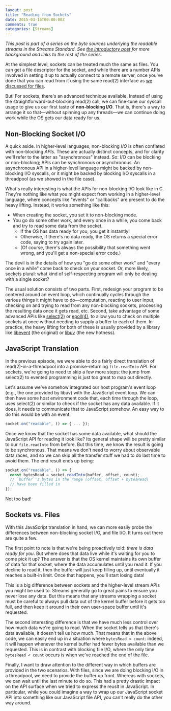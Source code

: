 ```yaml
---
layout: post
title: "Reading from Sockets"
date: 2015-03-16T00:00:00Z
comments: true
categories: [Streams]
---
```


_This post is part of a series on the byte sources underlying the readable streams in the Streams Standard. See [the introductory post](/byte-sources-introduction/) for more background and links to the rest of the series._

At the simplest level, sockets can be treated much the same as files. You can get a file descriptor for the socket, and while there are a number APIs involved in setting it up to actually connect to a remote server, once you've done that you can read from it using the same read(2) interface as [we discussed for files](/reading-from-files/).

But! For sockets, there's an advanced technique available. Instead of using the straightforward-but-blocking read(2) call, we can fine-tune our syscall usage to give us our first taste of **non-blocking I/O**.  That is, there's a way to arrange it so that—without spinning up any threads—we can continue doing work while the OS gets our data ready for us.

## Non-Blocking Socket I/O

A quick aside. In higher-level languages, non-blocking _I/O_ is often conflated with non-blocking _APIs_. These are actually distinct concepts, and for clarity we'll refer to the latter as "asynchronous" instead. So: I/O can be blocking or non-blocking; APIs can be synchronous or asynchronous. An asynchronous API in a higher-level language might be backed by non-blocking I/O syscalls, or it might be backed by blocking I/O syscalls in a threadpool (as we showed in the file case).

What's really interesting is what the APIs for non-blocking I/O look like in C. They're nothing like what you might expect from working in a higher-level language, where concepts like "events" or "callbacks" are present to do the heavy lifting. Instead, it works something like this:

- When creating the socket, you set it to non-blocking mode.
- You go do some other work, and every once in a while, you come back and try to read some data from the socket.
  - If the OS has data ready for you, you get it instantly!
  - Otherwise, if there's no data ready, the OS returns a special error code, saying to try again later.
  - (Of course, there's always the possibility that something went wrong, and you'll get a non-special error code.)

The devil is in the details of how you "go do some other work" and "every once in a while" come back to check on your socket. Or, more likely, sockets plural: what kind of self-respecting program will only be dealing with a single socket?

The usual solution consists of two parts. First, redesign your program to be centered around an event loop, which continually cycles through the various things it might have to do—computation, reacting to user input, checking on and trying to read from any non-blocking sockets, processing the resulting data once it gets read, etc. Second, take advantage of some advanced APIs like [select(2)](http://linux.die.net/man/2/select) or [epoll(4)](http://linux.die.net/man/4/epoll), to allow you to check on multiple sockets at once without needing to supply a buffer to each of them. In practice, the heavy lifting for both of these is usually provided by a library like [libevent](http://libevent.org/) (the original) or [libuv](https://github.com/libuv/libuv) (the new hotness).

## JavaScript Translation

In the previous episode, we were able to do a fairly direct translation of read(2)-in-a-threadpool into a promise-returning `file.readInto` API. For sockets, we're going to need to skip a few more steps: the jump from select(2) to evented programming is just too great to map out directly.

Let's assume we've somehow integrated our host program's event loop (e.g., the one provided by libuv) with the JavaScript event loop. We can then have some host environment code that, each time through the loop, uses select(2) or similar to check if the socket has any data available. If it does, it needs to communicate that to JavaScript somehow. An easy way to do this would be with an event:

```js
socket.on("readable", () => { ... });
```

Once we know that the socket has some data available, what should the JavaScript API for reading it look like? Its general shape will be pretty similar to our `file.readInto` from before. But this time, we know the result is going to be synchronous. That means we don't need to worry about observable data races, and so we can skip all the transfer stuff we had to do last time to avoid them. The end result ends up being:

```js
socket.on("readable", () => {
  const bytesRead = socket.readInto(buffer, offset, count);
  // `buffer`'s bytes in the range (offset, offset + bytesRead)
  // have been filled in
});
```

Not too bad!

## Sockets vs. Files

With this JavaScript translation in hand, we can more easily probe the differences between non-blocking socket I/O, and file I/O. It turns out there are quite a few.

The first point to note is that we're being proactively told: _there is data ready for you_. But where does that data live while it's waiting for you to come pick it up? The answer is that the OS kernel maintains its own buffer of data for that socket, where the data accumulates until you read it. If you decline to read it, then the buffer will just keep filling up, until eventually it reaches a built-in limit. Once that happens, you'll start losing data!

This is a big difference between sockets and the higher-level stream APIs you might be used to. Streams generally go to great pains to ensure you never lose any data. But this means that any streams wrapping a socket must be careful to always pull data out of the kernel buffer before it gets too full, and then keep it around in their own user-space buffer until it's requested.

The second interesting difference is that we have much less control over how much data we're going to read. When the socket tells us that there's data available, it doesn't tell us how much. That means that in the above code, we can easily end up in a situation where `bytesRead < count`: indeed, it will happen whenever the kernel buffer had fewer bytes available than we requested. This is in contrast with blocking file I/O, where the only time `bytesRead < count` occurs is when we've reached the end of the file.

Finally, I want to draw attention to the different way in which buffers are provided in the two scenarios. With files, since we are doing blocking I/O in a threadpool, we need to provide the buffer up front. Whereas with sockets, we can wait until the last minute to do so. This had a pretty drastic impact on the API surface when we tried to express the reuslt in JavaScript. In particular, while you could imagine a way to wrap up our JavaScript socket API into something like our JavaScript file API, you can't really do the other way around.

